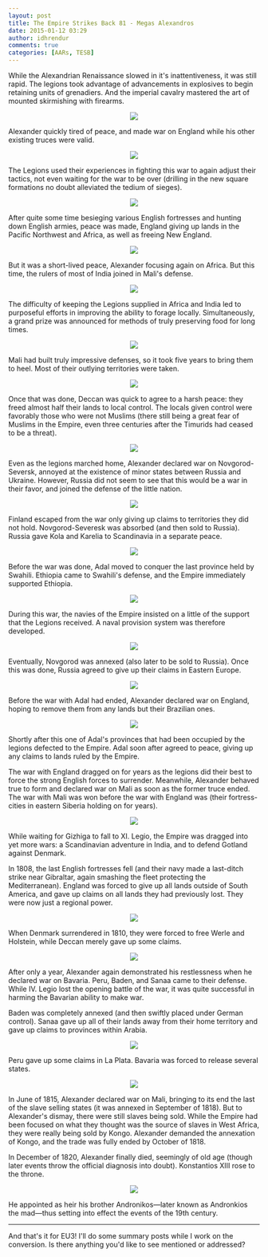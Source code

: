```yaml
---
layout: post
title: The Empire Strikes Back 81 - Megas Alexandros
date: 2015-01-12 03:29
author: idhrendur
comments: true
categories: [AARs, TESB]
---
```

While the Alexandrian Renaissance slowed in it's inattentiveness, it was still rapid. The legions took advantage of advancements in explosives to begin retaining units of grenadiers. And the imperial cavalry mastered the art of mounted skirmishing with firearms.  
<p align="center"><img src="/assets/tesb_images/81-1.png"></p>

Alexander quickly tired of peace, and made war on England while his other existing truces were valid.  
<p align="center"><img src="/assets/tesb_images/81-2.png"></p>

The Legions used their experiences in fighting this war to again adjust their tactics, not even waiting for the war to be over (drilling in the new square formations no doubt alleviated the tedium of sieges).  
<p align="center"><img src="/assets/tesb_images/81-3.png"></p>

After quite some time besieging various English fortresses and hunting down English armies, peace was made, England giving up lands in the Pacific Northwest and Africa, as well as freeing New England.  
<p align="center"><img src="/assets/tesb_images/81-4.png"></p>

But it was a short-lived peace, Alexander focusing again on Africa. But this time, the rulers of most of India joined in Mali's defense.  
<p align="center"><img src="/assets/tesb_images/81-5.png"></p>

The difficulty of keeping the Legions supplied in Africa and India led to purposeful efforts in improving the ability to forage locally. Simultaneously, a grand prize was announced for methods of truly preserving food for long times.  
<p align="center"><img src="/assets/tesb_images/81-6.png"></p>

Mali had built truly impressive defenses, so it took five years to bring them to heel. Most of their outlying territories were taken.  
<p align="center"><img src="/assets/tesb_images/81-7.png"></p>

Once that was done, Deccan was quick to agree to a harsh peace: they freed almost half their lands to local control. The locals given control were favorably those who were not Muslims (there still being a great fear of Muslims in the Empire, even three centuries after the Timurids had ceased to be a threat).  
<p align="center"><img src="/assets/tesb_images/81-8.png"></p>

Even as the legions marched home, Alexander declared war on Novgorod-Seversk, annoyed at the existence of minor states between Russia and Ukraine. However, Russia did not seem to see that this would be a war in their favor, and joined the defense of the little nation.  
<p align="center"><img src="/assets/tesb_images/81-9.png"></p>

Finland escaped from the war only giving up claims to territories they did not hold. Novgorod-Severesk was absorbed (and then sold to Russia). Russia gave Kola and Karelia to Scandinavia in a separate peace.  
<p align="center"><img src="/assets/tesb_images/81-10.png"></p>

Before the war was done, Adal moved to conquer the last province held by Swahili. Ethiopia came to Swahili's defense, and the Empire immediately supported Ethiopia.  
<p align="center"><img src="/assets/tesb_images/81-11.png"></p>

During this war, the navies of the Empire insisted on a little of the support that the Legions received. A naval provision system was therefore developed.  
<p align="center"><img src="/assets/tesb_images/81-12.png"></p>

Eventually, Novgorod was annexed (also later to be sold to Russia). Once this was done, Russia agreed to give up their claims in Eastern Europe.  
<p align="center"><img src="/assets/tesb_images/81-13.png"></p>

Before the war with Adal had ended, Alexander declared war on England, hoping to remove them from any lands but their Brazilian ones.  
<p align="center"><img src="/assets/tesb_images/81-14.png"></p>

Shortly after this one of Adal's provinces that had been occupied by the legions defected to the Empire. Adal soon after agreed to peace, giving up any claims to lands ruled by the Empire.  

The war with England dragged on for years as the legions did their best to force the strong English forces to surrender. Meanwhile, Alexander behaved true to form and declared war on Mali as soon as the former truce ended. The war with Mali was won before the war with England was (their fortress-cities in eastern Siberia holding on for years).  
<p align="center"><img src="/assets/tesb_images/81-15.png"></p>

While waiting for Gizhiga to fall to XI. Legio, the Empire was dragged into yet more wars: a Scandinavian adventure in India, and to defend Gotland against Denmark.  

In 1808, the last English fortresses fell (and their navy made a last-ditch strike near Gibraltar, again smashing the fleet protecting the Mediterranean). England was forced to give up all lands outside of South America, and gave up claims on all lands they had previously lost. They were now just a regional power.  
<p align="center"><img src="/assets/tesb_images/81-16.png"></p>

When Denmark surrendered in 1810, they were forced to free Werle and Holstein, while Deccan merely gave up some claims.  
<p align="center"><img src="/assets/tesb_images/81-17.png"></p>

After only a year, Alexander again demonstrated his restlessness when he declared war on Bavaria. Peru, Baden, and Sanaa came to their defense. While IV. Legio lost the opening battle of the war, it was quite successful in harming the Bavarian ability to make war.  

Baden was completely annexed (and then swiftly placed under German control). Sanaa gave up all of their lands away from their home territory and gave up claims to provinces within Arabia.  
<p align="center"><img src="/assets/tesb_images/81-18.png"></p>

Peru gave up some claims in La Plata. Bavaria was forced to release several states.  
<p align="center"><img src="/assets/tesb_images/81-19.png"></p>

In June of 1815, Alexander declared war on Mali, bringing to its end the last of the slave selling states (it was annexed in September of 1818). But to Alexander's dismay, there were still slaves being sold. While the Empire had been focused on what they thought was the source of slaves in West Africa, they were really being sold by Kongo. Alexander demanded the annexation of Kongo, and the trade was fully ended by October of 1818.  

In December of 1820, Alexander finally died, seemingly of old age (though later events throw the official diagnosis into doubt). Konstantios XIII rose to the throne.  
<p align="center"><img src="/assets/tesb_images/81-20.png"></p>

He appointed as heir his brother Andronikos—later known as Andronkios the mad—thus setting into effect the events of the 19th century.  

<hr />  

And that's it for EU3! I'll do some summary posts while I work on the conversion. Is there anything you'd like to see mentioned or addressed?  